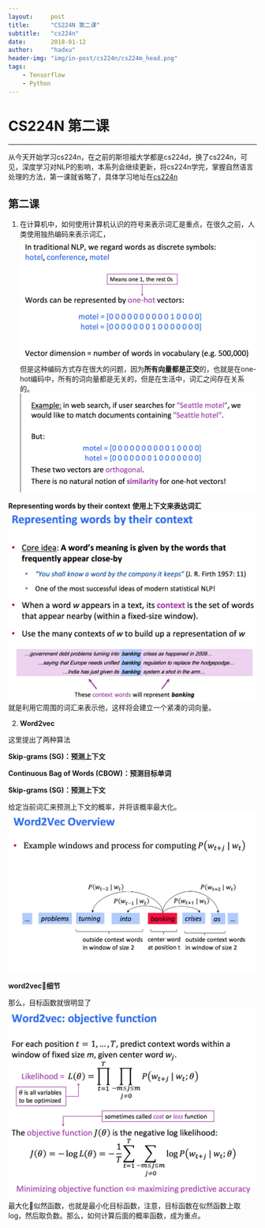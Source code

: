 ```yaml
---
layout:     post
title:      "CS224N 第二课"
subtitle:   "cs224n"
date:       2018-01-12
author:     "hadxu"
header-img: "img/in-post/cs224n/cs224m_head.png"
tags:
    - Tensorflow
    - Python
---
```


# CS224N 第二课
***
从今天开始学习cs224n，在之前的斯坦福大学都是cs224d，换了cs224n，可见，深度学习对NLP的影响，本系列会继续更新，将cs224n学完，掌握自然语言处理的方法，第一课就省略了，具体学习地址在[cs224n](http://web.stanford.edu/class/cs224n/syllabus.html)

## 第二课

1. 在计算机中，如何使用计算机认识的符号来表示词汇是重点，在很久之前，人类使用独热编码来表示词汇，
![](/img/in-post/cs224n/fig1.jpg)
但是这种编码方式存在很大的问题，因为**所有向量都是正交**的，也就是在one-hot编码中，所有的词向量都是无关的，但是在生活中，词汇之间存在关系的。
![](/img/in-post/cs224n/fig2.jpg)

**Representing words by their context**
**使用上下文来表达词汇**
![](/img/in-post/cs224n/fig3.jpg)
就是利用它周围的词汇来表示他，这样将会建立一个紧凑的词向量。

2. **Word2vec**

这里提出了两种算法

**Skip-grams (SG)：预测上下文**

**Continuous Bag of Words (CBOW)：预测目标单词**

**Skip-grams (SG)：预测上下文**

给定当前词汇来预测上下文的概率，并将该概率最大化。
![](/img/in-post/cs224n/fig4.jpg)

**word2vec细节**

那么，目标函数就很明显了
![](/img/in-post/cs224n/fig5.jpg)最大化似然函数，也就是最小化目标函数，注意，目标函数在似然函数上取log，然后取负数。那么，如何计算后面的概率函数，成为重点。

